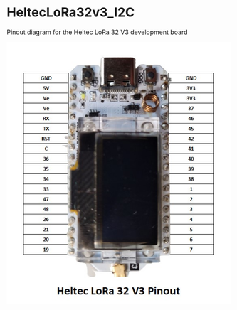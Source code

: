 # HeltecLoRa32v3_I2C
Pinout diagram for the Heltec LoRa 32 V3 development board

![](https://github.com/ShotokuTech/HeltecLoRa32v3_I2C/blob/main/heltec%20wifi%20lora%2032%20v3%20pinout.jpg)
